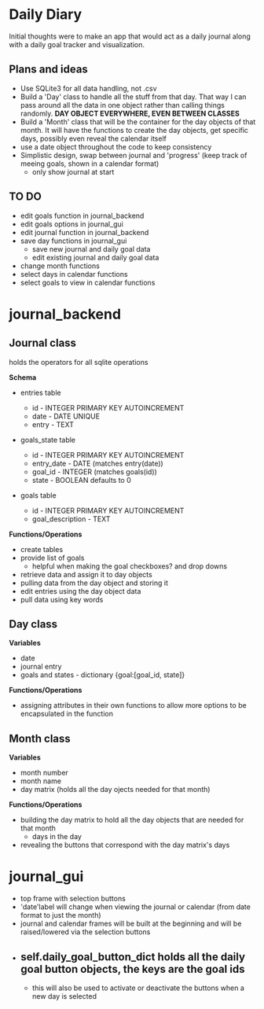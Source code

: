 # Daily Diary
 Initial thoughts were to make an app that would act as a daily journal along with a daily goal tracker and visualization. 

## Plans and ideas
 - Use SQLite3 for all data handling, not .csv
 - Build a 'Day' class to handle all the stuff from that day. That way I can pass around all the data in one object rather than calling things randomly. __DAY OBJECT EVERYWHERE, EVEN BETWEEN CLASSES__
 - Build a 'Month' class that will be the container for the day objects of that month. It will have the functions to create the day objects, get specific days, possibly even reveal the calendar itself
 - use a date object throughout the code to keep consistency 
 - Simplistic design, swap between journal and 'progress' (keep track of meeing goals, shown in a calendar format)
   - only show journal at start

## TO DO
 - edit goals function in journal_backend
 - edit goals options in journal_gui
 - edit journal function in journal_backend
 - save day functions in journal_gui 
   - save new journal and daily goal data
   - edit existing journal and daily goal data
 - change month functions
 - select days in calendar functions
 - select goals to view in calendar functions

# journal_backend

## Journal class
 holds the operators for all sqlite operations

 __Schema__

 - entries table
    - id - INTEGER PRIMARY KEY AUTOINCREMENT
    - date - DATE UNIQUE 
    - entry - TEXT

 - goals_state table
    - id - INTEGER PRIMARY KEY AUTOINCREMENT
    - entry_date - DATE (matches entry(date))
    - goal_id - INTEGER (matches goals(id))
    - state - BOOLEAN defaults to 0

 - goals table
    - id - INTEGER PRIMARY KEY AUTOINCREMENT
    - goal_description - TEXT

 __Functions/Operations__
 - create tables
 - provide list of goals
   - helpful when making the goal checkboxes? and drop downs
 - retrieve data and assign it to day objects
 - pulling data from the day object and storing it
 - edit entries using the day object data
 - pull data using key words
  
## Day class
 __Variables__
 - date
 - journal entry
 - goals and states - dictionary {goal:[goal_id, state]}

 __Functions/Operations__
 - assigning attributes in their own functions to allow more options to be encapsulated in the function


## Month class
 __Variables__
 - month number
 - month name
 - day matrix (holds all the day ojects needed for that month)

 __Functions/Operations__
 - building the day matrix to hold all the day objects that are needed for that month
   - days in the day
 - revealing the buttons that correspond with the day matrix's days
 


# journal_gui

 - top frame with selection buttons
 - 'date'label will change when viewing the journal or calendar (from date format to just the month)
 - journal and calendar frames will be built at the beginning and will be raised/lowered via the selection buttons
 - self.daily_goal_button_dict holds all the daily goal button objects, the keys are the goal ids
   - 
   - this will also be used to activate or deactivate the buttons when a new day is selected
  